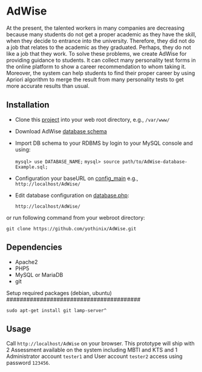 AdWise
======
At the present, the talented workers in many companies are decreasing because many students do not get a proper academic as they have the skill, when they decide to entrance into the university. Therefore, they did not do a job that relates to the academic as they graduated. Perhaps, they do not like a job that they work. To solve these problems, we create AdWise for providing guidance to students. It can collect many personality test forms in the online platform to show a career recommendation to whom taking it. Moreover, the system can help students to find their proper career by 
using Apriori algorithm to merge the result from many personality tests to get more accurate results than usual. 


Installation
------------

- Clone this [project][1] into your web root directory, e.g., `/var/www/`
- Download AdWise [database schema][2]
- Import DB schema to your RDBMS by login to your MySQL console and using:

    `mysql> use DATABASE_NAME;`
    `mysql> source path/to/AdWise-database-Example.sql;`

- Configuration your baseURL on [config_main][3] e.g., `http://localhost/AdWise/`
- Edit database configuration on [database.php][4]:
    
    `http://localhost/AdWise/`
    

or run following command from your webroot directory:

    git clone https://github.com/yothinix/AdWise.git

Dependencies
------------

- Apache2
- PHP5
- MySQL or MariaDB
- git

Setup required packages (debian, ubuntu)
########################################

    sudo apt-get install git lamp-server^

Usage
-----
Call `http://localhost/AdWise` on your browser. This prototype will ship with 2 Assessment available on the system including MBTI and KTS and 1 Administrator account `tester1` and User account `tester2` access using password `123456`.


[1]: https://github.com/yothinix/AdWise
[2]: https://github.com/yothinix/AdWise/blob/master/AdWise-database-Example.sql
[3]: https://github.com/yothinix/AdWise/blob/master/application/config/config.php
[4]: https://github.com/yothinix/AdWise/blob/master/application/config/database.php
